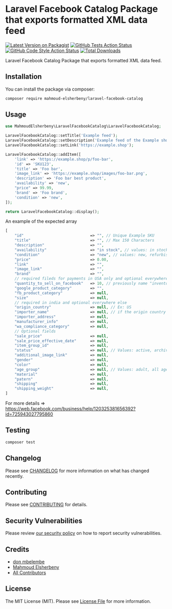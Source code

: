 # Laravel Facebook Catalog Package that exports formatted XML data feed

[![Latest Version on Packagist](https://img.shields.io/packagist/v/MahmoudElsherbeny/laravel-facebook-catalog.svg?style=flat-square)](https://packagist.org/packages/mahmoud-elsherbeny/laravel-facebook-catalog)
[![GitHub Tests Action Status](https://img.shields.io/github/actions/workflow/status/MahmoudElsherbeny/laravel-facebook-catalog/run-tests.yml?branch=main&label=tests&style=flat-square)](https://github.com/MahmoudElsherbeny/laravel-facebook-catalog/actions?query=workflow%3Arun-tests+branch%3Amain)
[![GitHub Code Style Action Status](https://img.shields.io/github/actions/workflow/status/MahmoudElsherbeny/laravel-facebook-catalog/fix-php-code-style-issues.yml?branch=main&label=code%20style&style=flat-square)](https://github.com/MahmoudElsherbeny/laravel-facebook-catalog/actions?query=workflow%3A"Fix+PHP+code+style+issues"+branch%3Amain)
[![Total Downloads](https://img.shields.io/packagist/dt/MahmoudElsherbeny/laravel-facebook-catalog.svg?style=flat-square)](https://packagist.org/packages/MahmoudElsherbeny/laravel-facebook-catalog)

Laravel Facebook Catalog Package that exports formatted XML data feed.

## Installation

You can install the package via composer:

```bash
composer require mahmoud-elsherbeny/laravel-facebook-catalog
```

## Usage

```php
use MahmoudElsherbeny\LaravelFacebookCatalog\LaravelFacebookCatalog;

LaravelFacebookCatalog::setTitle('Example feed');
LaravelFacebookCatalog::setDescription('Example feed of the Example shop');
LaravelFacebookCatalog::setLink('https://example.shop');

LaravelFacebookCatalog::addItem([
    'link' => 'https://example.shop/p/foo-bar',
    'id' => 'SKU123',
    'title' => 'Foo bar',
    'image_link' => 'https://example.shop/images/foo-bar.png',
    'description' => 'Foo bar best product',
    'availability' => 'new',
    "price" => 99.99,
    'brand' => 'Foo brand',
    'condition' => 'new',
]);

return LaravelFacebookCatalog::display();
```

An example of the expected array

```php
[
    "id" 	            		     => "", // Unique Example SKU
    "title" 	            		 => "", // Max 150 Characters
    "description"            	     => "",
    "availability"           	     => "in stock", // values: in stock, available for order, out of stock
    "condition" 	            	 => "new", // values: new, refurbished, used
    "price" 		            	 => 0.00,
    "link"		                     => "",
    "image_link"		             => "",
    "brand" 		            	 => "",
    // required fileds for payments in USA only and optional everywhere else
    "quantity_to_sell_on_facebook"   => 10, // previously name "inventory"
    "google_product_category"        => "",
    "fb_product_category"            => null,
    "size"                           => null,
    // required in india and optional everywhere else
    "origin_country"                 => null, // Ex: US
    "importer_name"                  => null, // if the origin country is not INDIA
    "importer_address"               => null,
    "manufacturer_info"              => null,
    "wa_compliance_category"         => null,
    // Optional fields
    "sale_price"                     => null,
    "sale_price_effective_date"      => null,
    "item_group_id"                  => null,
    "status"                         => null, // Values: active, archived (or staging)
    "additional_image_link"          => null,
    "gender"                         => null,
    "color"                          => null,
    "age_group"                      => null, // Values: adult, all ages, teen, kids, todler, infant, newborn.
    "material" 	                     => null,
    "patern"	                     => null,
    "shipping"                       => null,
    "shipping_weight"                => null,
]
```
For more details => https://web.facebook.com/business/help/120325381656392?id=725943027795860

## Testing

```bash
composer test
```

## Changelog

Please see [CHANGELOG](CHANGELOG.md) for more information on what has changed recently.

## Contributing

Please see [CONTRIBUTING](CONTRIBUTING.md) for details.

## Security Vulnerabilities

Please review [our security policy](../../security/policy) on how to report security vulnerabilities.

## Credits

- [don mbelembe](https://github.com/donmbelembe)
- [Mahmoud Elsherbeny](https://github.com/MahmoudElsherbeny)
- [All Contributors](../../contributors)

## License

The MIT License (MIT). Please see [License File](LICENSE.md) for more information.
